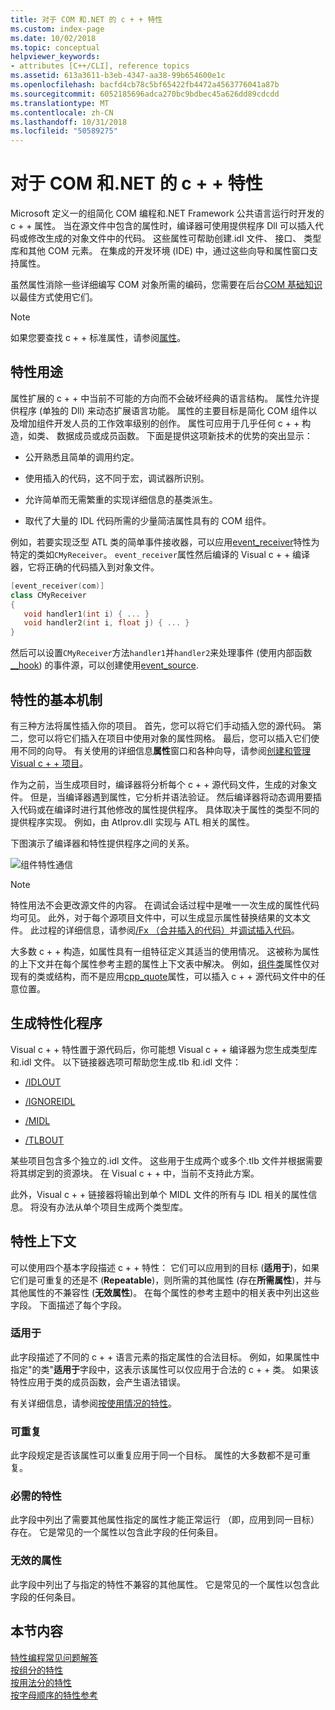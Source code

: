```yaml
---
title: 对于 COM 和.NET 的 c + + 特性
ms.custom: index-page
ms.date: 10/02/2018
ms.topic: conceptual
helpviewer_keywords:
- attributes [C++/CLI], reference topics
ms.assetid: 613a3611-b3eb-4347-aa38-99b654600e1c
ms.openlocfilehash: bacfd4cb78c5bf65422fb4472a4563776041a87b
ms.sourcegitcommit: 6052185696adca270bc9bdbec45a626dd89cdcdd
ms.translationtype: MT
ms.contentlocale: zh-CN
ms.lasthandoff: 10/31/2018
ms.locfileid: "50589275"
---
```

# <a name="c-attributes-for-com-and-net"></a>对于 COM 和.NET 的 c + + 特性

Microsoft 定义一的组简化 COM 编程和.NET Framework 公共语言运行时开发的 c + + 属性。 当在源文件中包含的属性时，编译器可使用提供程序 Dll 可以插入代码或修改生成的对象文件中的代码。 这些属性可帮助创建.idl 文件、 接口、 类型库和其他 COM 元素。 在集成的开发环境 (IDE) 中，通过这些向导和属性窗口支持属性。

虽然属性消除一些详细编写 COM 对象所需的编码，您需要在后台[COM 基础知识](/windows/desktop/com/the-component-object-model)以最佳方式使用它们。

> [!NOTE]
> 如果您要查找 c + + 标准属性，请参阅[属性](../../cpp/attributes.md)。

## <a name="purpose-of-attributes"></a>特性用途

属性扩展的 c + + 中当前不可能的方向而不会破坏经典的语言结构。 属性允许提供程序 (单独的 Dll) 来动态扩展语言功能。 属性的主要目标是简化 COM 组件以及增加组件开发人员的工作效率级别的创作。 属性可应用于几乎任何 c + + 构造，如类、 数据成员或成员函数。 下面是提供这项新技术的优势的突出显示：

- 公开熟悉且简单的调用约定。

- 使用插入的代码，这不同于宏，调试器所识别。

- 允许简单而无需繁重的实现详细信息的基类派生。

- 取代了大量的 IDL 代码所需的少量简洁属性具有的 COM 组件。

例如，若要实现泛型 ATL 类的简单事件接收器，可以应用[event_receiver](event-receiver.md)特性为特定的类如`CMyReceiver`。 `event_receiver`属性然后编译的 Visual c + + 编译器，它将正确的代码插入到对象文件。

```cpp
[event_receiver(com)]
class CMyReceiver
{
   void handler1(int i) { ... }
   void handler2(int i, float j) { ... }
}
```

然后可以设置`CMyReceiver`方法`handler1`并`handler2`来处理事件 (使用内部函数[__hook](../../cpp/hook.md)) 的事件源，可以创建使用[event_source](event-source.md).

## <a name="basic-mechanics-of-attributes"></a>特性的基本机制

有三种方法将属性插入你的项目。 首先，您可以将它们手动插入您的源代码。 第二，您可以将它们插入在项目中使用对象的属性网格。 最后，您可以插入它们使用不同的向导。 有关使用的详细信息**属性**窗口和各种向导，请参阅[创建和管理 Visual c + + 项目](../../ide/creating-and-managing-visual-cpp-projects.md)。

作为之前，当生成项目时，编译器将分析每个 c + + 源代码文件，生成的对象文件。 但是，当编译器遇到属性，它分析并语法验证。 然后编译器将动态调用要插入代码或在编译时进行其他修改的属性提供程序。 具体取决于属性的类型不同的提供程序实现。 例如，由 Atlprov.dll 实现与 ATL 相关的属性。

下图演示了编译器和特性提供程序之间的关系。

![组件特性通信](../media/vccompattrcomm.gif "vcCompAttrComm")

> [!NOTE]
> 特性用法不会更改源文件的内容。 在调试会话过程中是唯一一次生成的属性代码均可见。 此外，对于每个源项目文件中，可以生成显示属性替换结果的文本文件。 此过程的详细信息，请参阅[/Fx （合并插入的代码）](../../build/reference/fx-merge-injected-code.md)并[调试插入代码](/visualstudio/debugger/how-to-debug-injected-code)。

大多数 c + + 构造，如属性具有一组特征定义其适当的使用情况。 这被称为属性的上下文并在每个属性参考主题的属性上下文表中解决。 例如，[组件类](coclass.md)属性仅对现有的类或结构，而不是应用[cpp_quote](cpp-quote.md)属性，可以插入 c + + 源代码文件中的任意位置。

## <a name="building-an-attributed-program"></a>生成特性化程序

Visual c + + 特性置于源代码后，你可能想 Visual c + + 编译器为您生成类型库和.idl 文件。 以下链接器选项可帮助您生成.tlb 和.idl 文件：

- [/IDLOUT](../../build/reference/idlout-name-midl-output-files.md)

- [/IGNOREIDL](../../build/reference/ignoreidl-don-t-process-attributes-into-midl.md)

- [/MIDL](../../build/reference/midl-specify-midl-command-line-options.md)

- [/TLBOUT](../../build/reference/tlbout-name-dot-tlb-file.md)

某些项目包含多个独立的.idl 文件。 这些用于生成两个或多个.tlb 文件并根据需要将其绑定到的资源块。 在 Visual c + + 中，当前不支持此方案。

此外，Visual c + + 链接器将输出到单个 MIDL 文件的所有与 IDL 相关的属性信息。 将没有办法从单个项目生成两个类型库。

## <a name="contexts"></a> 特性上下文

可以使用四个基本字段描述 c + + 特性： 它们可以应用到的目标 (**适用于**)，如果它们是可重复的还是不 (**Repeatable**)，则所需的其他属性 (存在**所需属性**)，并与其他属性的不兼容性 (**无效属性**)。 在每个属性的参考主题中的相关表中列出这些字段。 下面描述了每个字段。

### <a name="applies-to"></a>适用于

此字段描述了不同的 c + + 语言元素的指定属性的合法目标。 例如，如果属性中指定"的类"**适用于**字段中，这表示该属性可以仅应用于合法的 c + + 类。 如果该特性应用于类的成员函数，会产生语法错误。

有关详细信息，请参阅[按使用情况的特性](attributes-by-usage.md)。

### <a name="repeatable"></a>可重复

此字段规定是否该属性可以重复应用于同一个目标。 属性的大多数都不是可重复。

### <a name="required-attributes"></a>必需的特性

此字段中列出了需要其他属性指定的属性才能正常运行 （即，应用到同一目标） 存在。 它是常见的一个属性以包含此字段的任何条目。

### <a name="invalid-attributes"></a>无效的属性

此字段中列出了与指定的特性不兼容的其他属性。 它是常见的一个属性以包含此字段的任何条目。

## <a name="in-this-section"></a>本节内容

[特性编程常见问题解答](attribute-programming-faq.md)<br/>
[按组分的特性](attributes-by-group.md)<br/>
[按用法分的特性](attributes-by-usage.md)<br/>
[按字母顺序的特性参考](attributes-alphabetical-reference.md)